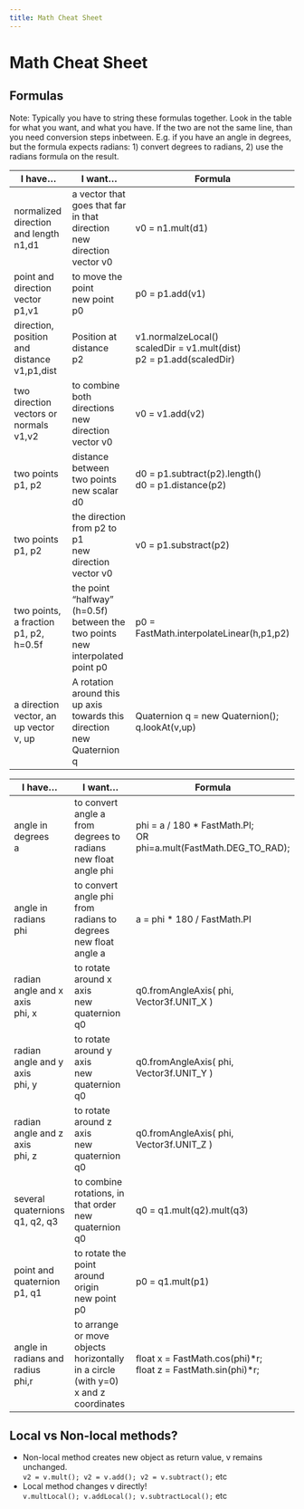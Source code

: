 ```yaml
---
title: Math Cheat Sheet
---
```

<h1 class="sectionedit1" id="math_cheat_sheet">Math Cheat Sheet</h1>
<div class="level1">

</div>
<!-- EDIT1 SECTION "Math Cheat Sheet" [1-31] -->
<h2 class="sectionedit2" id="formulas">Formulas</h2>
<div class="level2">

<p>
Note: Typically you have to string these formulas together. Look in the table for what you want, and what you have. If the two are not the same line, than you need conversion steps inbetween. E.g. if you have an angle in degrees, but the formula expects radians: 1) convert degrees to radians, 2) use the radians formula on the result.
</p>
<div class="table sectionedit3"><table class="inline">
	<thead>
	<tr class="row0">
		<th class="col0">I have…</th><th class="col1">I want…</th><th class="col2">Formula</th>
	</tr>
	</thead>
	<tr class="row1">
		<td class="col0">normalized direction and length <br />
n1,d1</td><td class="col1">a vector that goes that far in that direction <br />
new direction vector v0</td><td class="col2">v0 = n1.mult(d1)</td>
	</tr>
	<tr class="row2">
		<td class="col0">point and direction vector <br />
p1,v1</td><td class="col1">to move the point <br />
new point p0</td><td class="col2">p0 = p1.add(v1)</td>
	</tr>
	<tr class="row3">
		<td class="col0"> direction, position and distance <br />
v1,p1,dist</td><td class="col1">Position at distance <br />
p2 </td><td class="col2">v1.normalzeLocal() <br />
scaledDir = v1.mult(dist) <br />
p2 = p1.add(scaledDir)</td>
	</tr>
	<tr class="row4">
		<td class="col0">two direction vectors or normals <br />
v1,v2</td><td class="col1">to combine both directions <br />
new direction vector v0</td><td class="col2">v0 = v1.add(v2)</td>
	</tr>
	<tr class="row5">
		<td class="col0">two points <br />
p1, p2</td><td class="col1">distance between two points <br />
new scalar d0</td><td class="col2">d0 = p1.subtract(p2).length() <br />
d0 = p1.distance(p2)</td>
	</tr>
	<tr class="row6">
		<td class="col0">two points <br />
p1, p2</td><td class="col1">the direction from p2 to p1 <br />
new direction vector v0</td><td class="col2">v0 = p1.substract(p2)</td>
	</tr>
	<tr class="row7">
		<td class="col0">two points, a fraction <br />
p1, p2, h=0.5f</td><td class="col1">the point “halfway” (h=0.5f) between the two points <br />
new interpolated point p0</td><td class="col2">p0 = FastMath.interpolateLinear(h,p1,p2)</td>
	</tr>
	<tr class="row8">
		<td class="col0">a direction vector, an up vector <br />
v, up</td><td class="col1">A rotation around this up axis towards this direction <br />
new Quaternion q</td><td class="col2">Quaternion q = new Quaternion(); <br />
q.lookAt(v,up)</td>
	</tr>
</table></div>
<!-- EDIT3 TABLE [387-1459] --><div class="table sectionedit4"><table class="inline">
	<thead>
	<tr class="row0">
		<th class="col0">I have…</th><th class="col1">I want…</th><th class="col2">Formula</th>
	</tr>
	</thead>
	<tr class="row1">
		<td class="col0">angle in degrees <br />
a </td><td class="col1"> to convert angle a from degrees to radians <br />
new float angle phi</td><td class="col2">phi = a / 180 * FastMath.PI; <br />
OR <br />
phi=a.mult(FastMath.DEG_TO_RAD); </td>
	</tr>
	<tr class="row2">
		<td class="col0">angle in radians <br />
phi </td><td class="col1"> to convert angle phi from radians to degrees <br />
new float angle a</td><td class="col2">a = phi * 180 / FastMath.PI </td>
	</tr>
	<tr class="row3">
		<td class="col0">radian angle and x axis <br />
phi, x </td><td class="col1">to rotate around x axis <br />
new quaternion q0</td><td class="col2">q0.fromAngleAxis( phi, Vector3f.UNIT_X )</td>
	</tr>
	<tr class="row4">
		<td class="col0">radian angle and y axis <br />
phi, y </td><td class="col1">to rotate around y axis <br />
new quaternion q0</td><td class="col2">q0.fromAngleAxis( phi, Vector3f.UNIT_Y )</td>
	</tr>
	<tr class="row5">
		<td class="col0">radian angle and z axis <br />
phi, z </td><td class="col1">to rotate around z axis <br />
new quaternion q0</td><td class="col2">q0.fromAngleAxis( phi, Vector3f.UNIT_Z )</td>
	</tr>
	<tr class="row6">
		<td class="col0">several quaternions <br />
q1, q2, q3</td><td class="col1">to combine rotations, in that order <br />
new quaternion q0</td><td class="col2">q0 = q1.mult(q2).mult(q3)</td>
	</tr>
	<tr class="row7">
		<td class="col0">point and quaternion <br />
p1, q1</td><td class="col1">to rotate the point around origin <br />
new point p0</td><td class="col2">p0 = q1.mult(p1)</td>
	</tr>
	<tr class="row8">
		<td class="col0">angle in radians and radius <br />
phi,r</td><td class="col1">to arrange or move objects horizontally in a circle (with y=0) <br />
x and z coordinates</td><td class="col2">float x = FastMath.cos(phi)*r; <br />
float z = FastMath.sin(phi)*r;</td>
	</tr>
</table></div>
<!-- EDIT4 TABLE [1461-2555] -->
</div>
<!-- EDIT2 SECTION "Formulas" [32-2556] -->
<h2 class="sectionedit5" id="local_vs_non-local_methods">Local vs Non-local methods?</h2>
<div class="level2">
<ul>
<li class="level1"><div class="li"> Non-local method creates new object as return value, v remains unchanged. <br />
<code>v2 = v.mult(); v2 = v.add(); v2 = v.subtract();</code> etc</div>
</li>
<li class="level1"><div class="li"> Local method changes v directly! <br />
<code>v.multLocal(); v.addLocal(); v.subtractLocal();</code> etc</div>
</li>
</ul>

</div>
<!-- EDIT5 SECTION "Local vs Non-local methods?" [2557-] -->
